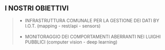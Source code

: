 
## I NOSTRI OBIETTIVI

> - INFRASTRUTTURA COMUNALE PER LA GESTIONE DEI DATI BY I.O.T. (mapping - rest/api - sensors)
<br></br>
> - MONITORAGGIO DEI COMPORTAMENTI ABERRANTI NEI LUIGHI PUBBLICI  (computer vision - deep learning)
